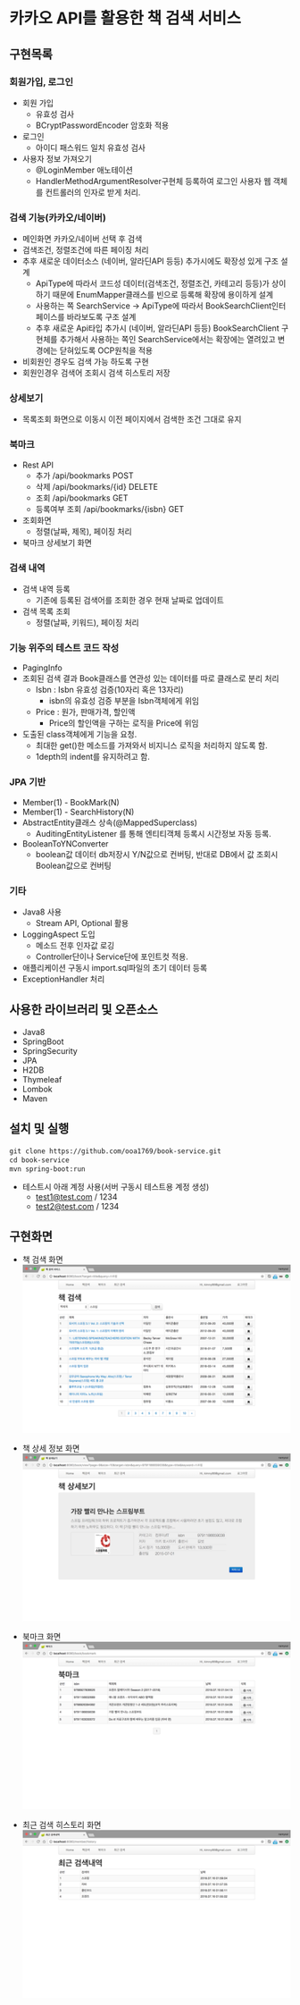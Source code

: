 # 카카오 API를 활용한 책 검색 서비스

## 구현목록
### 회원가입, 로그인
- 회원 가입
  - 유효성 검사
  - BCryptPasswordEncoder 암호화 적용
- 로그인
  - 아이디 패스워드 일치 유효성 검사
- 사용자 정보 가져오기
  - @LoginMember 애노테이션
  - HandlerMethodArgumentResolver구현체 등록하여 로그인 사용자 웹 객체를 컨트롤러의 인자로 받게 처리.

### 검색 기능(카카오/네이버)
- 메인화면 카카오/네이버 선택 후 검색
- 검색조건, 정렬조건에 따른 페이징 처리
- 추후 새로운 데이터소스 (네이버, 알라딘API 등등) 추가시에도 확장성 있게 구조 설계
  - ApiType에 따라서 코드성 데이터(검색조건, 정렬조건, 카테고리 등등)가 상이하기 때문에 EnumMapper클래스를 빈으로 등록해 확장에 용이하게 설계
  - 사용하는 쪽 SearchService -> ApiType에 따라서 BookSearchClient인터페이스를 바라보도록 구조 설계
  - 추후 새로운 Api타입 추가시 (네이버, 알라딘API 등등) BookSearchClient 구현체를 추가해서 사용하는 쪽인 SearchService에서는 확장에는 열려있고 변경에는 닫혀있도록 OCP원칙을 적용
- 비회원인 경우도 검색 가능 하도록 구현
- 회원인경우 검색어 조회시 검색 히스토리 저장

### 상세보기
- 목록조회 화면으로 이동시 이전 페이지에서 검색한 조건 그대로 유지

### 북마크
- Rest API
  - 추가 /api/bookmarks POST
  - 삭제 /api/bookmarks/{id} DELETE
  - 조회 /api/bookmarks GET
  - 등록여부 조회 /api/bookmarks/{isbn} GET
- 조회화면
  - 정렬(날짜, 제목), 페이징 처리
- 북마크 상세보기 화면

### 검색 내역
- 검색 내역 등록
  - 기존에 등록된 검색어를 조회한 경우 현재 날짜로 업데이트
- 검색 목록 조회
  - 정렬(날짜, 키워드), 페이징 처리

### 기능 위주의 테스트 코드 작성
- PagingInfo
- 조회된 검색 결과 Book클래스를 연관성 있는 데이터를 따로 클래스로 분리 처리
  - Isbn : Isbn 유효성 검증(10자리 혹은 13자리)
    - isbn의 유효성 검증 부분을 Isbn객체에게 위임
  - Price : 원가, 판매가격, 할인액
    - Price의 할인액을 구하는 로직을 Price에 위임
- 도출된 class객체에게 기능을 요청.
  - 최대한 get()한 메소드를 가져와서 비지니스 로직을 처리하지 않도록 함.
  - 1depth의 indent를 유지하려고 함.

### JPA 기반
- Member(1) - BookMark(N)
- Member(1) - SearchHistory(N)
- AbstractEntity클래스 상속(@MappedSuperclass)
  - AuditingEntityListener 를 통해 엔티티객체 등록시 시간정보 자동 등록.
- BooleanToYNConverter
  - boolean값 데이터 db저장시 Y/N값으로 컨버팅, 반대로 DB에서 값 조회시 Boolean값으로 컨버팅

### 기타
- Java8 사용
  - Stream API, Optional 활용
- LoggingAspect 도입
  - 메소드 전후 인자값 로깅
  - Controller단이나 Service단에 포인트컷 적용.
- 애플리케이션 구동시 import.sql파일의 초기 데이터 등록
- ExceptionHandler 처리


## 사용한 라이브러리 및 오픈소스
- Java8
- SpringBoot
- SpringSecurity
- JPA
- H2DB
- Thymeleaf
- Lombok
- Maven

## 설치 및 실행
```
git clone https://github.com/ooa1769/book-service.git
cd book-service
mvn spring-boot:run
```

- 테스트시 아래 계정 사용(서버 구동시 테스트용 계정 생성)
    - test1@test.com / 1234
    - test2@test.com / 1234
    
## 구현화면
- 책 검색 화면 <br>
![book_search](./images/book_search.png)

- 책 상세 정보 화면<br>
![book_view](./images/book_view.png)

- 북마크 화면<br>
![book_view](./images/bookmark.png)

- 최근 검색 히스토리 화면<br>
![book_view](./images/search_history.png)